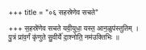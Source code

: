 +++
title = "०६ सहस्रेणेव सचते"

+++
स॒हस्रे॑णेव सचते यवी॒युधा॒ यस्त॒ आन॒ळुप॑स्तुतिम् ।  
पु॒त्रं प्रा॑व॒र्गं कृ॑णुते सु॒वीर्ये॑ दा॒श्नोति॒ नम॑उक्तिभिः ॥